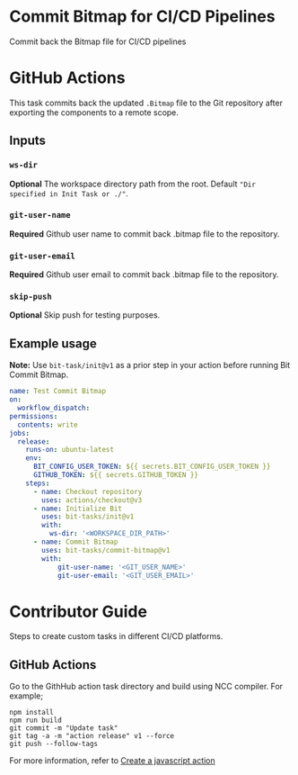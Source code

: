 # Commit Bitmap for CI/CD Pipelines
Commit back the Bitmap file for CI/CD pipelines

# GitHub Actions

This task commits back the updated `.Bitmap` file to the Git repository after exporting the components to a remote scope.

## Inputs

### `ws-dir`

**Optional** The workspace directory path from the root. Default `"Dir specified in Init Task or ./"`.

### `git-user-name`

**Required** Github user name to commit back .bitmap file to the repository.

### `git-user-email`

**Required** Github user email to commit back .bitmap file to the repository.

### `skip-push`

**Optional** Skip push for testing purposes.

## Example usage

**Note:** Use `bit-task/init@v1` as a prior step in your action before running Bit Commit Bitmap.

```yaml
name: Test Commit Bitmap
on:
  workflow_dispatch:
permissions:
  contents: write
jobs:
  release:
    runs-on: ubuntu-latest
    env:
      BIT_CONFIG_USER_TOKEN: ${{ secrets.BIT_CONFIG_USER_TOKEN }}
      GITHUB_TOKEN: ${{ secrets.GITHUB_TOKEN }}
    steps:
      - name: Checkout repository
        uses: actions/checkout@v3
      - name: Initialize Bit
        uses: bit-tasks/init@v1
        with:
          ws-dir: '<WORKSPACE_DIR_PATH>'
      - name: Commit Bitmap
        uses: bit-tasks/commit-bitmap@v1
        with:
            git-user-name: '<GIT_USER_NAME>'
            git-user-email: '<GIT_USER_EMAIL>'
```

# Contributor Guide

Steps to create custom tasks in different CI/CD platforms.

## GitHub Actions

Go to the GithHub action task directory and build using NCC compiler. For example;

```
npm install
npm run build
git commit -m "Update task"
git tag -a -m "action release" v1 --force
git push --follow-tags
```

For more information, refer to [Create a javascript action](https://docs.github.com/en/actions/creating-actions/creating-a-javascript-action)

